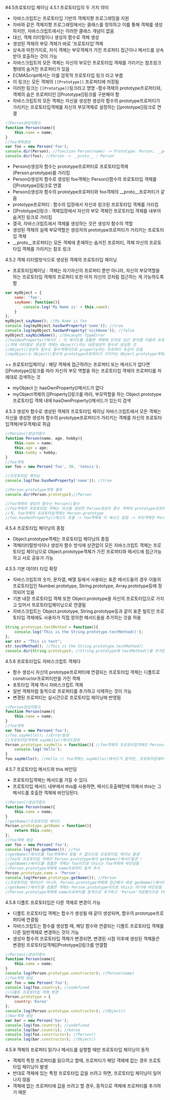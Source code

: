 
#4.5프로토타입 체이닝
4.5.1 프로토타입의 두 가지 의미
- 자바스크립트는 프로토타입 기반의 객체지향 프로그래밍을 지원
- 자바와 같은 객체지향 프로그래밍에서는 클래스를 정의하고 이를 통해 객체를 생성하지만, 자바스크립트에서는 이러한 클래스 개념이 없음
- 대신, 객체 리터럴이나 생성자 함수로 객체 생성
- 생성된 객체의 부모 객체가 바로 '프로토타입'객체
- 상속과 마찬가지로, 자식 객체는 부모객체가 가진 프로퍼티 접근이나 메서드를 상속받아 호출하는 것이 가능
- 자바스크립트의 모든 객체는 자신의 부모인 프로토타입 객체를 가리키는 참조링크 형태의 숨겨진 프로퍼티가 있음
- ECMAScript에서는 이를 암묵적 프로토타입 링크 라고 부름
- 이 링크는 모든 객체의 `[[Prototype]]` 프로퍼티에 저장됨
- 이러한 링크는 `[[Prototype]]`링크라고 명명
-함수객체의 prototype프로퍼티와, 객체의 숨은 프로퍼티인 [[Prototype]]링크를 구분해야 함
- 자바스크립트의 모든 객체는 자신을 생성한 생성자 함수의 prototype프로퍼티가 가리키는 프로토타입객체를 자신의 부모객체로 설정하는 [[prototype]]링크로 연결
```javascript
//Person생성자함수
function Person(name){
	this.name = name;
}
//foo객체생성
var foo = new Person('foo');
console.dir(Person); //function Person(name) -> Prototype: Person, __proto__ : function()
console.dir(foo); //Person -> __proto__ : Person
```
- Person()생성자 함수는 prototype프로퍼티로 프로토타입객체(Person.prototype)를 가리킴
- Person()생성자 함수로 생성된 foo객체는 Person()함수의 프로토타입 객체를 [[Prototype]]링크로 연결
- Person()생성자 함수의 prototype프로퍼티와 foo객체의 __proto__프로퍼티가 같음
- prototype프로퍼티 : 함수의 입장에서 자신과 링크된 프로토타입 객체를 가리킴
- [[Prototype]]링크 : 객체입장에서 자신의 부모 객체인 프로토타입 객체를 내부의 숨겨진 링크로 가리킴
- 결국, 자바스크립트에서 객체를 생성하는 것은 생성자 함수의 역할
- 생성된 객체의 실제 부모역할은 생성자의 prototype프로퍼티가 가리키는 프로토타입 객체
- __proto__프로퍼티는 모든 객체에 존재하는 숨겨진 프로퍼티, 객체 자신의 프로토타입 객체를 가리키는 참조 링크

4.5.2 객체 리터럴방식으로 생성된 객체의 프로토타입 체이닝
- 프로토타입체이닝 : 객체는 자기자신의 프로퍼티 뿐만 아니라, 자신의 부모역할을 하는 프로토타입 객체의 프로퍼티 또한 마치 자신의 것처럼 접근하는 게 가능하도록 함
```javascript
var myObject = {
	name: 'foo',
	sayName: function(){
		console.log('My Name is' + this.name);
	}
};
myObject.sayName(); //My Name is foo
console.log(myObject.hasOwnProperty('name')); //true
console.log(myObject.hasOwnProperty('nickName')); //false
myObject.sayNickName(); //Uncaught TypeError
//hasOwnProperty()메서드 : 이 메서드를 호출한 객체에 인자로 넘긴 문자열 이름의 프로퍼티나 메서드가 있는지 체크하는 자바스크립트 표준 API함수
//객체 리터럴로 생성한 객체는 Object()라는 내장생성자 함수로 생성한 것
//Object()생성자 함수도 함수객체이므로 property라는 프로퍼티 속성이 있음
//myObjecr는 Object()함수의 prototype프로퍼티가 가리키는 Object.prototype객체를 자신의 프로토타입 객체로 연결
```
++ 프로토타입체이닝 : 해당 객체에 접근하려는 프로퍼티 또는 메서드가 없다면 [[Prototype]]링크를 따라 자신의 부모 역할을 하는 프로토타입 객체의 프로퍼티를 차례대로 검색하는 것

- myObject 는 hasOwnProperty()메서드가 없다
- myObject객체의 [[Property]]링크를 따라, 부모역할을 하는 Object.prototype프로토타입 객체 내에 hasOwnProperty()메서드가 있는지 검색

4.5.3 생성자 함수로 생성된 객체의 프로토타입 체이닝
자바스크립트에서 모든 객체는 자신을 생성한 생성자 함수의 prototype프로퍼티가 가리키는 객체를 자신의 프로토타입객체(부모객체)로 취급
```javascript
//Person()생성자함수
function Person(name, age, hobby){
	this.name = name;
	this.age = age;
	this.hobby = hobby;
}
//foo객체
var foo = new Person('foo', 30, 'tennis');

//프로토타입 체이닝
console.log(foo.hasOwnProperty('name')); //true

//Person.prototype객체 출력
console.dir(Person.prototype);//Person

//foo객체의 생성자 함수는 Person()함수
//foo객체의 프로토타입 객체는 자신을 생성한 Person생성자 함수 객체의 prototype프로퍼티가 가리키는 객체
//즉, foo객체의 프로토타입객체는 Person.prototype
//foo.hasOwnProperty()메소드 호출 -> foo객체에 이 메소드 없음 -> 부모객체인 Person.prototype객체에서 찾음 -> 함수에 연결된 프로토타입 객체는 디폴트로 constructor프로퍼티만을 가진 객체이므로 이 메소드 없음 -> Person.prototype 역시 자바스크립트 객체이므로 Object.prototype을 프로토타입객체로 가지므로 Object.prototype객체의 hasOwnProperty() 메소드를 실행
```
4.5.4 프로토타입 체이닝의 종점
- Object.prototype객체는 프로토타입 체이닝의 종점
- 객체리터럴방식이나 생성자 함수 방식에 상관없이 모든 자바스크립트 객체는 프로토타입 체이닝으로 Object.prototype객체가 가진 프로퍼티와 메서드에 접근가능하고 서로 공유가 가능

4.5.5 기본 데이터 타입 확장
- 자바스크립트의 숫자, 문자열, 배열 등에서 사용되는 표준 메서드들의 경우 이들의 프로토타입인 Number.prototype, String.prototype, Array.prototype등에 정의되어 있음
- 기본 내장 프로토타입 객체 또한 Object.prototype을 자신의 프로토타입으로 가지고 있어서 프로토타입체이닝으로 연결됨
- 자바스크립트는 Object.prototype, String.prototype등과 같이 표준 빌트인 프로토타입 객체에도 사용자가 직접 정의한 메서드들을 추가하는 것을 허용
```javascript
String.prototype.testMethod = function(){
	console.log('This is the String.prototype.testMethod()');
};
var str = "This is test";
str.testMethod(); //This is the String.prototype.testMethod()
console.dir(String.prototype); //String.prototype에 testMethod()를 추가한 것이 보임
```
4.5.6 프로토타입도 자바스크립트 객체다
- 함수 생성시 자신의 prototype프로퍼티에 연결되는 프로토타입 객체는 디폴트로 constructor프로퍼티만을 가진 객체
- 포토타입 객체 역시 자바스크립트 객체
- 일반 객체처럼 동적으로 프로퍼티를 추가하고 삭제하는 것이 가능
- 변경된 프로퍼티는 실시간으로 프로토타입 체이닝에 반영됨
```javascript
//Person생성자함수
function Person(name){
	this.name = name;
}
//foo객체
var foo = new Person('foo');
//foo.sayHello(); //Error발생
//프로토타입객체에 sayHello()메서드정의
Person.prototype.sayHello = function(){ //foo객체의 프로토타입객체인 Person.prototype객체에 동적으로 sayHello()메서드 추가
	console.log('Hello');
}
foo.sayHello(); //Hello // foo객체는 sayHello()메서드가 없지만, 프로토타입체이닝으로 Person.prototype객체에서 sayHello()메서드 검색
```
4.5.7 프로토타입 메서드와 this 바인딩
- 프로토타입객체는 메서드를 가질 수 있다.
- 프로토타입 메서드 내부에서 this를 사용하면, 메서드호출패턴에 의해서 this는 그 메서드를 호출한 객체에 바인딩된다.
```javascript
//Person()생성자함수
function Person(name){
	this.name = name;
}
//getName()프로토타입 메서드
Person.prototype.getName = function(){
	return this.name;
};
//foo객체 생성
var foo = new Person('foo');
console.log(foo.getName()); //foo
//getName()메서드를 foo객체에서 찾을 수 없으므로 프로토타입 체이닝 발생
//foo의 프로토타입 객체인 Person.prototype에서 getName()메서드발견 !
//getName()메서드를 호출한 객체는 foo이므로 this는 foo객체에 바인딩됨
//Person.prototype객체에 name프로퍼티 동적 추가
Person.prototype.name = 'Person';
console.log(Person.prototype.getName()); //Person
//프로토타입 체이닝이 아니라, Person.prototype객체에 접근해서 바로 getName()메서드를 호출
//getName()메서드를 호출한 객체는 Person.prototype이므로 this는 여기에 바인딩됨
//Person.prototype객체에 name프로퍼티를 동적으로 추가하고 'Person'저장했으므로 this.name은 'Person'
```
4.5.8 디폴트 프로토타입은 다른 객체로 변경이 가능
- 디폴트 프로토타입 객체는 합수가 생성될 때 같이 생성되며, 함수의 prototype프로퍼티에 연결됨
- 자바스크립트는 함수를 생성할 때, 해당 함수와 연결되는 디폴트 프로토타입 객체를 다른 일반객체로 변경하는 것이 가능
- 생성자 함수의 프로토타입 객체가 변경되면, 변경된 시점 이후에 생성된 객체들은 변경된 프로토타입객체[[Prototype]]링크를 연결함
```javascript
//Person()생성자함수
function Person(name){
	this.name = name;
}
console.log(Person.prototype.constructor); //Person(name)
//foo객체 생성
var foo = new Person('foo');
console.log(foo.country); //undefined
//디폴트 프로토타입 객체 변경
Person.prototype = {
	country:'Korea'
};
console.log(Person.prototype.constructor); //Object()
//bar객체 생성
var bar = new Person('bar');
console.log(foo.country); //undefined
console.log(bar.country); //korea
console.log(foo.constructor); //Person()
console.log(bar.constructor); //Object()

```
4.5.9 객체의 프로퍼티 읽기나 메서드를 실행할 때만 프로토타입 체이닝이 동작
- 객체의 특정 프로퍼티를 읽으려고 할때, 프로퍼티가 해당 객체에 없는 경우 프로토타입 체이닝이 발생
- 반대로 객체에 있는 특정 프로토타입 값을 쓰려고 하면, 프로토타입 체이닝이 일어나지 않음
- 객체에 없는 프로퍼티에 값을 쓰려고 할 경우, 동적으로 객체에 프로퍼티를 추가하기 때문


